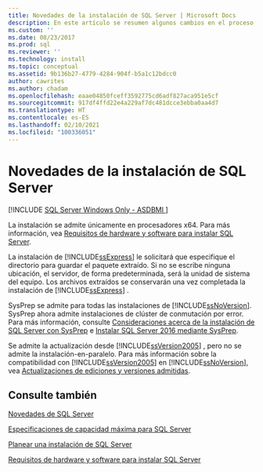 ```yaml
---
title: Novedades de la instalación de SQL Server | Microsoft Docs
description: En este artículo se resumen algunos cambios en el proceso de instalación de SQL Server, como la compatibilidad con SysPrep y la actualización desde SQL Server 2005.
ms.custom: ''
ms.date: 08/23/2017
ms.prod: sql
ms.reviewer: ''
ms.technology: install
ms.topic: conceptual
ms.assetid: 9b136b27-4779-4284-904f-b5a1c12bdcc0
author: cawrites
ms.author: chadam
ms.openlocfilehash: eaae04850fceff3592775cd6adf827aca951e5cf
ms.sourcegitcommit: 917df4ffd22e4a229af7dc481dcce3ebba0aa4d7
ms.translationtype: HT
ms.contentlocale: es-ES
ms.lasthandoff: 02/10/2021
ms.locfileid: "100336051"
---
```

# <a name="what39s-new-in-sql-server-installation"></a>Novedades de la instalación de SQL Server
[!INCLUDE [SQL Server Windows Only - ASDBMI ](../../includes/applies-to-version/sql-windows-only-asdbmi.md)]

 La instalación se admite únicamente en procesadores x64. Para más información, vea [Requisitos de hardware y software para instalar SQL Server](../../sql-server/install/hardware-and-software-requirements-for-installing-sql-server.md).
  
 La instalación de [!INCLUDE[ssExpress](../../includes/ssexpress-md.md)] le solicitará que especifique el directorio para guardar el paquete extraído. Si no se escribe ninguna ubicación, el servidor, de forma predeterminada, será la unidad de sistema del equipo. Los archivos extraídos se conservarán una vez completada la instalación de [!INCLUDE[ssExpress](../../includes/ssexpress-md.md)] .  
  
 SysPrep se admite para todas las instalaciones de [!INCLUDE[ssNoVersion](../../includes/ssnoversion-md.md)]. SysPrep ahora admite instalaciones de clúster de conmutación por error. Para más información, consulte [Consideraciones acerca de la instalación de SQL Server con SysPrep](../../database-engine/install-windows/considerations-for-installing-sql-server-using-sysprep.md) e [Instalar SQL Server 2016 mediante SysPrep](../../database-engine/install-windows/install-sql-server-using-sysprep.md).  
  
 Se admite la actualización desde [!INCLUDE[ssVersion2005](../../includes/ssversion2005-md.md)] , pero no se admite la instalación\-en\-paralelo. Para más información sobre la compatibilidad con [!INCLUDE[ssVersion2005](../../includes/ssversion2005-md.md)] en [!INCLUDE[ssNoVersion](../../includes/ssnoversion-md.md)], vea [Actualizaciones de ediciones y versiones admitidas](../../database-engine/install-windows/supported-version-and-edition-upgrades.md).  
 
  
## <a name="see-also"></a>Consulte también  
[Novedades de SQL Server](../../sql-server/what-s-new-in-sql-server-2017.md)

[Especificaciones de capacidad máxima para SQL Server](../../sql-server/maximum-capacity-specifications-for-sql-server.md)   

[Planear una instalación de SQL Server](../../sql-server/install/planning-a-sql-server-installation.md)   

[Requisitos de hardware y software para instalar SQL Server](../../sql-server/install/hardware-and-software-requirements-for-installing-sql-server.md)  
  
